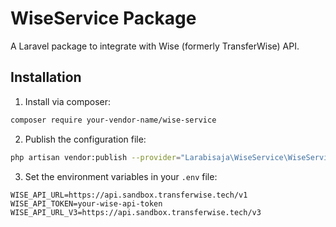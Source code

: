 # WiseService Package

A Laravel package to integrate with Wise (formerly TransferWise) API.

## Installation

1. Install via composer:

```bash
composer require your-vendor-name/wise-service
```

2. Publish the configuration file:

```bash
php artisan vendor:publish --provider="Larabisaja\WiseService\WiseServiceProvider"
```

3. Set the environment variables in your `.env` file:

```
WISE_API_URL=https://api.sandbox.transferwise.tech/v1
WISE_API_TOKEN=your-wise-api-token
WISE_API_URL_V3=https://api.sandbox.transferwise.tech/v3
```

